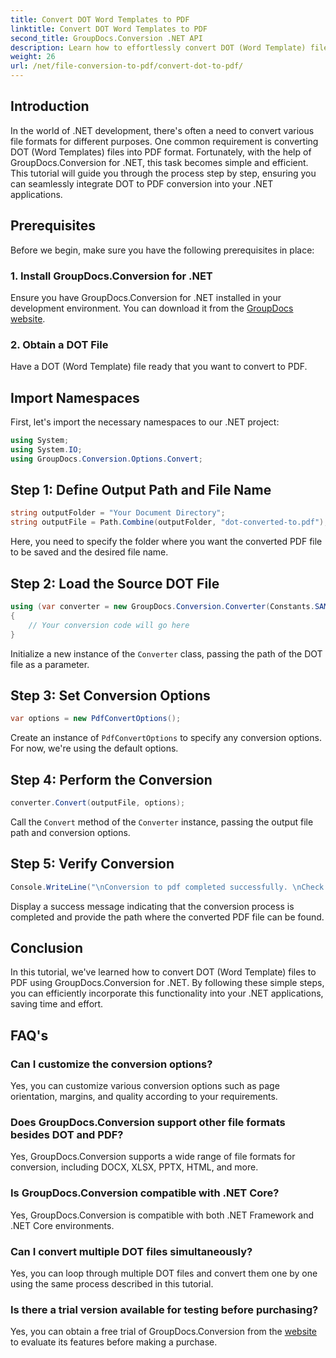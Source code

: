 ```yaml
---
title: Convert DOT Word Templates to PDF
linktitle: Convert DOT Word Templates to PDF
second_title: GroupDocs.Conversion .NET API
description: Learn how to effortlessly convert DOT (Word Template) files to PDF in .NET using GroupDocs.Conversion for seamless integration into your applications.
weight: 26
url: /net/file-conversion-to-pdf/convert-dot-to-pdf/
---
```

## Introduction
In the world of .NET development, there's often a need to convert various file formats for different purposes. One common requirement is converting DOT (Word Templates) files into PDF format. Fortunately, with the help of GroupDocs.Conversion for .NET, this task becomes simple and efficient. This tutorial will guide you through the process step by step, ensuring you can seamlessly integrate DOT to PDF conversion into your .NET applications.
## Prerequisites
Before we begin, make sure you have the following prerequisites in place:
### 1. Install GroupDocs.Conversion for .NET
Ensure you have GroupDocs.Conversion for .NET installed in your development environment. You can download it from the [GroupDocs website](https://releases.groupdocs.com/conversion/net/).
### 2. Obtain a DOT File
Have a DOT (Word Template) file ready that you want to convert to PDF.

## Import Namespaces
First, let's import the necessary namespaces to our .NET project:
```csharp
using System;
using System.IO;
using GroupDocs.Conversion.Options.Convert;
```
## Step 1: Define Output Path and File Name
```csharp
string outputFolder = "Your Document Directory";
string outputFile = Path.Combine(outputFolder, "dot-converted-to.pdf");
```
Here, you need to specify the folder where you want the converted PDF file to be saved and the desired file name.
## Step 2: Load the Source DOT File
```csharp
using (var converter = new GroupDocs.Conversion.Converter(Constants.SAMPLE_DOT))
{
    // Your conversion code will go here
}
```
Initialize a new instance of the `Converter` class, passing the path of the DOT file as a parameter.
## Step 3: Set Conversion Options
```csharp
var options = new PdfConvertOptions();
```
Create an instance of `PdfConvertOptions` to specify any conversion options. For now, we're using the default options.
## Step 4: Perform the Conversion
```csharp
converter.Convert(outputFile, options);
```
Call the `Convert` method of the `Converter` instance, passing the output file path and conversion options.
## Step 5: Verify Conversion
```csharp
Console.WriteLine("\nConversion to pdf completed successfully. \nCheck output in {0}", outputFolder);
```
Display a success message indicating that the conversion process is completed and provide the path where the converted PDF file can be found.

## Conclusion
In this tutorial, we've learned how to convert DOT (Word Template) files to PDF using GroupDocs.Conversion for .NET. By following these simple steps, you can efficiently incorporate this functionality into your .NET applications, saving time and effort.
## FAQ's
### Can I customize the conversion options?
Yes, you can customize various conversion options such as page orientation, margins, and quality according to your requirements.
### Does GroupDocs.Conversion support other file formats besides DOT and PDF?
Yes, GroupDocs.Conversion supports a wide range of file formats for conversion, including DOCX, XLSX, PPTX, HTML, and more.
### Is GroupDocs.Conversion compatible with .NET Core?
Yes, GroupDocs.Conversion is compatible with both .NET Framework and .NET Core environments.
### Can I convert multiple DOT files simultaneously?
Yes, you can loop through multiple DOT files and convert them one by one using the same process described in this tutorial.
### Is there a trial version available for testing before purchasing?
Yes, you can obtain a free trial of GroupDocs.Conversion from the [website](https://releases.groupdocs.com/) to evaluate its features before making a purchase.
